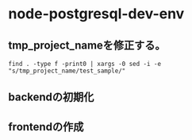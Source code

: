 # node-postgresql-dev-env

## tmp_project_nameを修正する。

```
find . -type f -print0 | xargs -0 sed -i -e "s/tmp_project_name/test_sample/" 
```

## backendの初期化


## frontendの作成


